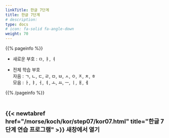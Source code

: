```yaml
---
linkTitle: 한글 7단계
title: 한글 7단계
# description: 
type: docs
# icon: fa-solid fa-angle-down
weight: 70
---
```


{{% pageinfo %}}

* 새로운 부호 : ㅁ, ㅑ, ㅕ

* 전체 학습 부호<br>
자음 : ㄱ, ㄴ, ㄷ, ㄹ, ㅁ, ㅂ, ㅅ, ㅇ, ㅈ, ㅊ, ㅎ<br>
모음 : ㅏ, ㅑ, ㅓ, ㅕ, ㅗ, ㅛ, ㅡ, ㅣ, ㅐ, ㅔ<br>

{{% /pageinfo %}}

<br>

<b><span style="font-size:130%">{{< newtabref href="/morse/koch/kor/step07/kor07.html" title="한글 7단계 연습 프로그램" >}} 새창에서 열기</span></b>


